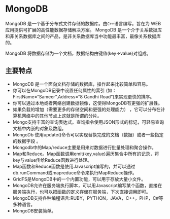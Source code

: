 # MongoDB

MongoDB 是一个基于分布式文件存储的数据库。由`C++`语言编写。旨在为 WEB 应用提供可扩展的高性能数据存储解决方案。
MongoDB 是一个介于关系数据库和非关系数据库之间的产品，是非关系数据库当中功能最丰富，最像关系数据库的。

MongoDB 将数据存储为一个文档，数据结构由键值(key=\>value)对组成。

## 主要特点
* MongoDB 是一个面向文档存储的数据库，操作起来比较简单和容易。
* 你可以在MongoDB记录中设置任何属性的索引 (如：FirstName=“Sameer”,Address=“8 Gandhi Road”)来实现更快的排序。
* 你可以通过本地或者网络创建数据镜像，这使得MongoDB有更强的扩展性。
* 如果负载的增加（需要更多的存储空间和更强的处理能力） ，它可以分布在计算机网络中的其他节点上这就是所谓的分片。
* Mongo支持丰富的查询表达式。查询指令使用JSON形式的标记，可轻易查询文档中内嵌的对象及数组。
* MongoDb 使用update()命令可以实现替换完成的文档（数据）或者一些指定的数据字段 。
* Mongodb中的Map/reduce主要是用来对数据进行批量处理和聚合操作。
* Map和Reduce。Map函数调用emit(key,value)遍历集合中所有的记录，将key与value传给Reduce函数进行处理。
* Map函数和Reduce函数是使用Javascript编写的，并可以通过db.runCommand或mapreduce命令来执行MapReduce操作。
* GridFS是MongoDB中的一个内置功能，可以用于存放大量小文件。
* MongoDB允许在服务端执行脚本，可以用Javascript编写某个函数，直接在服务端执行，也可以把函数的定义存储在服务端，下次直接调用即可。
* MongoDB支持各种编程语言:RUBY，PYTHON，JAVA，C++，PHP，C#等多种语言。
* MongoDB安装简单。



